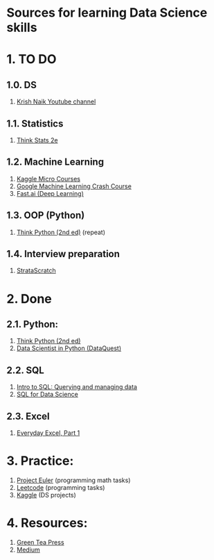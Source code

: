 # Sources for learning Data Science skills
# 1. TO DO

## 1.0. DS
1. [Krish Naik Youtube channel](https://www.youtube.com/channel/UCNU_lfiiWBdtULKOw6X0Dig)

## 1.1. Statistics
1. [Think Stats 2e](https://greenteapress.com/wp/think-stats-2e/)

## 1.2. Machine Learning
1. [Kaggle Micro Courses](https://www.kaggle.com/learn/overview)
2. [Google Machine Learning Crash Course](https://developers.google.com/machine-learning/crash-course)
3. [Fast.ai (Deep Learning)](https://www.fast.ai/)

## 1.3. OOP (Python)
1. [Think Python (2nd ed)](https://greenteapress.com/wp/think-python-2e/) (repeat)

## 1.4. Interview preparation
1. [StrataScratch](https://platform.stratascratch.com/pricing?via=giles)

# 2. Done
## 2.1. Python:
1. [Think Python (2nd ed)](https://greenteapress.com/wp/think-python-2e/)
2. [Data Scientist in Python (DataQuest)](https://app.dataquest.io/path/data-scientist)

## 2.2. SQL
1. [Intro to SQL: Querying and managing data](https://www.khanacademy.org/computing/computer-programming/sql)
2. [SQL for Data Science](https://ru.coursera.org/learn/sql-for-data-science)

## 2.3. Excel
1. [Everyday Excel, Part 1](https://www.coursera.org/learn/everyday-excel-part-1)

# 3. Practice:
1. [Project Euler](https://projecteuler.net/) (programming math tasks)
2. [Leetcode](https://leetcode.com/) (programming tasks) 
3. [Kaggle](https://www.kaggle.com) (DS projects)

# 4. Resources:
1. [Green Tea Press](https://greenteapress.com/)
2. [Medium](https://medium.com/)
